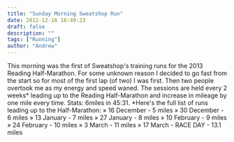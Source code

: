```yaml
---
title: "Sunday Morning Sweatshop Run"
date: 2012-12-16 16:49:23
draft: false
description: ""
tags: ["Running"]
author: "Andrew"
---
```


This morning was the first of Sweatshop's training runs for the 2013 Reading Half-Marathon. For some unknown reason I decided to go fast from the start so for most of the first lap (of two) I was first. Then two people overtook me as my energy and speed waned. The sessions are held every 2 weeks\* leading up to the Reading Half-Marathon and increase in mileage by one mile every time. Stats: 6miles in 45:31. \*Here's the full list of runs leading up to the Half-Marathon: » 16 December - 5 miles » 30 December - 6 miles » 13 January - 7 miles » 27 January - 8 miles » 10 February - 9 miles » 24 February - 10 miles » 3 March - 11 miles » 17 March - RACE DAY - 13.1 miles
